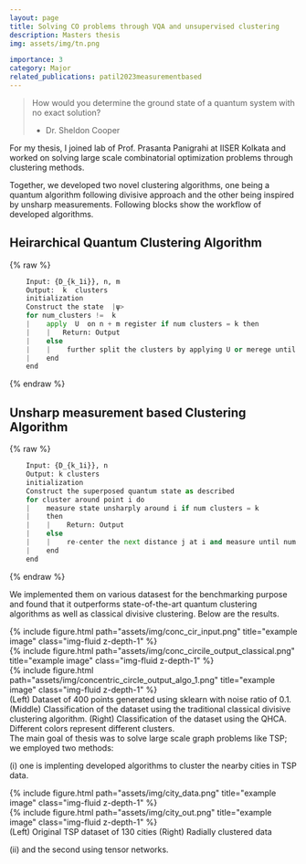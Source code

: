 ```yaml
---
layout: page
title: Solving CO problems through VQA and unsupervised clustering
description: Masters thesis
img: assets/img/tn.png

importance: 3
category: Major
related_publications: patil2023measurementbased
---
```


> How would you determine the ground state of a quantum system with no exact solution?
> - Dr. Sheldon Cooper


For my thesis, I joined lab of Prof. Prasanta Panigrahi at IISER Kolkata and worked on solving large scale combinatorial optimization problems through clustering methods.

Together, we developed two novel clustering algorithms, one being a quantum algorithm following divisive approach and the other being inspired by unsharp measurements. Following blocks show the workflow of developed algorithms. 

## Heirarchical Quantum Clustering Algorithm

{% raw %}
```python
    Input: {D_{k_1i}}, n, m
    Output:  k  clusters
    initialization
    Construct the state  |ψ>
    for num_clusters !=  k 
    |    apply  U  on n + m register if num clusters = k then
    |    |   Return: Output
    |    else
    |    |    further split the clusters by applying U or merege until num clusters = k
    |    end
    end

```
{% endraw %}

## Unsharp measurement based Clustering Algorithm

{% raw %}
```python
    Input: {D_{k_1i}}, n
    Output: k clusters
    initialization
    Construct the superposed quantum state as described
    for cluster around point i do
    |    measure state unsharply around i if num clusters = k
    |    then
    |    |    Return: Output
    |    else
    |    |    re-center the next distance j at i and measure until num clusters = k
    |    end
    end
```
{% endraw %}

We implemented them on various datasest for the benchmarking purpose and found that it outperforms state-of-the-art quantum clustering algorithms as well as classical divisive clustering. Below are the results. 

<div class="row">
    <div class="col-sm mt-3 mt-md-0">
        {% include figure.html path="assets/img/conc_cir_input.png" title="example image" class="img-fluid z-depth-1" %}
    </div>
    <div class="col-sm mt-3 mt-md-0">
        {% include figure.html path="assets/img/conc_circile_output_classical.png" title="example image" class="img-fluid z-depth-1" %}
    </div>
    <div class="col-sm mt-3 mt-md-0">
        {% include figure.html path="assets/img/concentric_circle_output_algo_1.png" title="example image" class="img-fluid z-depth-1" %}
    </div>
</div>
<div class="caption">
    (Left) Dataset of 400 points generated using sklearn with noise ratio of 0.1. (Middle) Classification of the dataset using the traditional classical divisive clustering algorithm. (Right) Classification of the dataset using the QHCA. Different colors represent different clusters. 
</div>
The main goal of thesis was to solve large scale graph problems like TSP; we employed two methods:

(i) one is implenting developed algorithms to  cluster the nearby cities in TSP data. 

<div class="row">
    <div class="col-sm mt-2 mt-md-0">
        {% include figure.html path="assets/img/city_data.png" title="example image" class="img-fluid z-depth-1" %}
    </div>
    <div class="col-sm mt-2 mt-md-0">
        {% include figure.html path="assets/img/city_out.png" title="example image" class="img-fluid z-depth-1" %}
    </div>
</div>
<div class="caption">
    (Left) Original TSP dataset of 130 cities (Right) Radially clustered data
</div>

(ii) and the second using tensor networks. 






